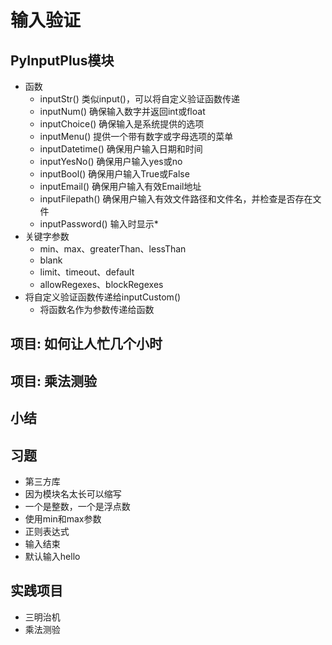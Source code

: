 # 输入验证
## PyInputPlus模块
- 函数
    - inputStr() 类似input()，可以将自定义验证函数传递
    - inputNum() 确保输入数字并返回int或float
    - inputChoice() 确保输入是系统提供的选项
    - inputMenu() 提供一个带有数字或字母选项的菜单
    - inputDatetime() 确保用户输入日期和时间
    - inputYesNo() 确保用户输入yes或no
    - inputBool() 确保用户输入True或False
    - inputEmail() 确保用户输入有效Email地址
    - inputFilepath() 确保用户输入有效文件路径和文件名，并检查是否存在文件
    - inputPassword() 输入时显示*
- 关键字参数
    - min、max、greaterThan、lessThan
    - blank
    - limit、timeout、default
    - allowRegexes、blockRegexes
- 将自定义验证函数传递给inputCustom()
    - 将函数名作为参数传递给函数
## 项目: 如何让人忙几个小时
## 项目: 乘法测验
## 小结
## 习题
- 第三方库
- 因为模块名太长可以缩写
- 一个是整数，一个是浮点数
- 使用min和max参数
- 正则表达式
- 输入结束
- 默认输入hello
## 实践项目
- 三明治机
- 乘法测验